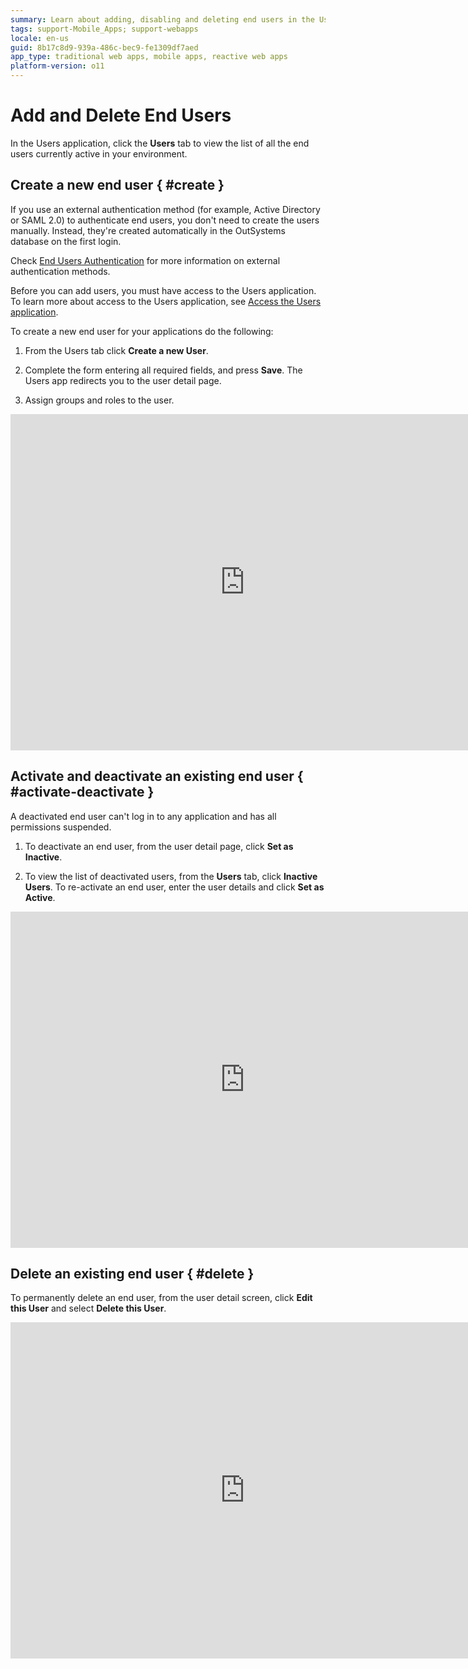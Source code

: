 ```yaml
---
summary: Learn about adding, disabling and deleting end users in the Users application.
tags: support-Mobile_Apps; support-webapps
locale: en-us
guid: 8b17c8d9-939a-486c-bec9-fe1309df7aed
app_type: traditional web apps, mobile apps, reactive web apps
platform-version: o11
---
```


# Add and Delete End Users


In the Users application, click the **Users** tab to view the list of all the end users currently active in your environment.

## Create a new end user { #create }

<div class="info" markdown="1">

If you use an external authentication method (for example, Active Directory or SAML 2.0) to authenticate end users, you don't need to create the users manually. Instead, they're created automatically in the OutSystems database on the first login.

Check [End Users Authentication](end-user-authentication/intro.md) for more information on external authentication methods.

</div>

Before you can add users, you must have access to the Users application. To learn more about access to the Users application, see [Access the Users application](accessing-users.md).

To create a new end user for your applications do the following:

1. From the Users tab click **Create a new User**.

1. Complete the form entering all required fields, and press **Save**. The Users app redirects you to the user detail page.

1. Assign groups and roles to the user.

<iframe src="https://vimeo.com/823688722" width="750" height="538" frameborder="0" allow="autoplay; fullscreen" allowfullscreen="">Video demonstrating creating a user</iframe>

## Activate and deactivate an existing end user { #activate-deactivate }

A deactivated end user can't log in to any application and has all permissions suspended.
  
1. To deactivate an end user, from the user detail page, click **Set as Inactive**.

1. To view the list of deactivated users, from the **Users** tab, click **Inactive Users**. To re-activate an end user, enter the user details and click **Set as Active**.

<iframe src="https://vimeo.com/823688669" width="750" height="538" frameborder="0" allow="autoplay; fullscreen" allowfullscreen="">Video demonstrating deactivating a user</iframe>

## Delete an existing end user { #delete }

To permanently delete an end user, from the user detail screen, click **Edit this User** and select **Delete this User**.

<iframe src="https://vimeo.com/823688619" width="750" height="538" frameborder="0" allow="autoplay; fullscreen" allowfullscreen="">Video demonstrating deleting a user</iframe>
